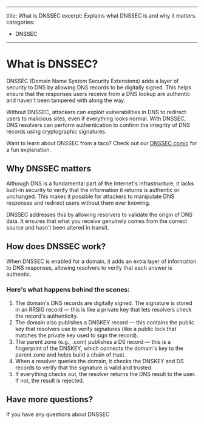 ---
 title: What is DNSSEC
 excerpt: Explains what DNSSEC is and why it matters.
 categories:
 - DNSSEC
 ---

# What is DNSSEC?

DNSSEC (Domain Name System Security Extensions) adds a layer of security to DNS by allowing DNS records to be digitally signed. This helps ensure that the responses users receive from a DNS lookup are authentic and haven't been tampered with along the way.

Without DNSSEC, attackers can exploit vulnerabilities in DNS to redirect users to malicious sites, even if everything looks normal. With DNSSEC, DNS resolvers can perform authentication to confirm the integrity of DNS records using cryptographic signatures.

Want to learn about DNSSEC from a taco? Check out our [DNSSEC comic](https://howdnssec.works) for a fun explanation.

## Why DNSSEC matters

Although DNS is a fundamental part of the Internet's infrastructure, it lacks built-in security to verify that the information it returns is authentic or unchanged. This makes it possible for attackers to manipulate DNS responses and redirect users without them ever knowing.

DNSSEC addresses this by allowing resolvers to validate the origin of DNS data. It ensures that what you receive genuinely comes from the correct source and hasn't been altered in transit.

## How does DNSSEC work?

When DNSSEC is enabled for a domain, it adds an extra layer of information to DNS responses, allowing resolvers to verify that each answer is authentic.

### Here's what happens behind the scenes:
1. The domain's DNS records are digitally signed. The signature is stored in an RRSIG record — this is like a private key that lets resolvers check the record's authenticity.
1. The domain also publishes a DNSKEY record — this contains the public key that resolvers use to verify signatures (like a public lock that matches the private key used to sign the record).
1. The parent zone (e.g., .com) publishes a DS record — this is a fingerprint of the DNSKEY, which connects the domain's key to the parent zone and helps build a chain of trust.
1. When a resolver queries the domain, it checks the DNSKEY and DS records to verify that the signature is valid and trusted.
1. If everything checks out, the resolver returns the DNS result to the user. If not, the result is rejected.

## Have more questions? 
If you have any questions about DNSSEC

